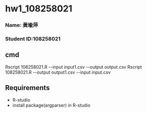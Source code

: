 # hw1_108258021

### Name: 黃瑜萍
### Student ID:108258021

## cmd
Rscript 108258021.R --input input1.csv --output output.csv
Rscript 108258021.R --output output1.csv --input input.csv

## Requirements
* R-studio
* install package(argparser) in R-studio

